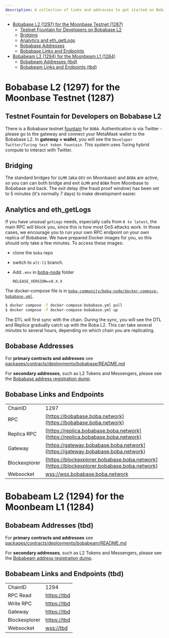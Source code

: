 ```yaml
---
description: A collection of links and addresses to get started on Boba-Moonbeam
---
```


- [Bobabase L2 (1297) for the Moonbase Testnet (1287)](#bobabase-l2--1297--for-the-moonbase-testnet--1287-)
  * [Testnet Fountain for Developers on Bobabase L2](#testnet-fountain-for-developers-on-bobabase-l2)
  * [Bridging](#bridging)
  * [Analytics and eth_getLogs](#analytics-and-eth-getlogs)
  * [Bobabase Addresses](#bobabase-addresses)
  * [Bobabase Links and Endpoints](#bobabase-links-and-endpoints)
- [Bobabeam L2 (1294) for the Moonbeam L1 (1284)](#bobabeam-l2--1294--for-the-moonbeam-l1--1284-)
  * [Bobabeam Addresses (tbd)](#bobabeam-addresses--tbd-)
  * [Bobabeam Links and Endpoints (tbd)](#bobabeam-links-and-endpoints--tbd-)

# Bobabase L2 (1297) for the Moonbase Testnet (1287)

## Testnet Fountain for Developers on Bobabase L2

There is a Bobabase testnet [fountain](https://gateway.bobabase.boba.network) for `BOBA`. Authentication is via Twitter - please go to the gateway and connect your MetaMask wallet to the Bobabase L2. In **gateway > wallet**, you will see the `Developer Twitter/Turing test token fountain`. This system uses Turing hybrid compute to interact with Twitter.

## Bridging

The standard bridges for `GLMR` (aka `DEV` on Moonbase) and `BOBA` are active, so you can can both bridge and exit `GLMR` and `BOBA` from Moonbase to Bobabase and back. The exit delay (the fraud proof window) has been set to 5 minutes (it's normally 7 days) to make development easier.

## Analytics and eth_getLogs

If you have unusual `getLogs` needs, especially calls from `0 to latest`, the main RPC will block you, since this is how most DoS attacks work. In those cases, we encourage you to run your own RPC endpoint on your own replica of Bobabase. We have prepared Docker images for you, so this should only take a few minutes. To access these images:

* clone the `boba` repo
* switch to `alt-l1` branch.
* Add `.env` in [boba-node](https://github.com/bobanetwork/boba/tree/alt-l1/boba_community/boba-node) folder

  ```
  RELEASE_VERSION=v0.X.X
  ```

The docker-compose file is in [`boba-community/boba-node/docker-compose-bobabase.yml`](https://github.com/bobanetwork/boba/tree/alt-l1/boba_community/boba-node).

```bash
$ docker compose -f docker-compose-bobabase.yml pull
$ docker compose -f docker-compose-bobabase.yml up
```

The DTL will first sync with the chain. During the sync, you will see the DTL and Replica gradually catch up with the Boba L2. This can take several minutes to several hours, depending on which chain you are replicating.

## Bobabase Addresses

For **primary contracts and addresses** see [packages/contracts/deployments/bobabase/README.md](../../packages/contracts/deployments/bobabase/README.md)

For **secondary addresses**, such as L2 Tokens and Messengers, please see the [Bobabase address registration dump](../../packages/boba/register/addresses/addressesBobaBase_0xF8d0bF3a1411AC973A606f90B2d1ee0840e5979B.json).

## Bobabase Links and Endpoints

|               |                                                                                    |
| ------------- | ---------------------------------------------------------------------------------- |
| ChainID       | 1297                                                                               |
| RPC           | [https://bobabase.boba.network](https://bobabase.boba.network)                     |
| Replica RPC   | [https://replica.bobabase.boba.network](https://replica.bobabase.boba.network)     |
| Gateway       | [https://gateway.bobabase.boba.network](https://gateway.bobabase.boba.network)     |
| Blockexplorer | [https://blockexplorer.bobabase.boba.network](https://blockexplorer.bobabase.boba.network) |
| Websocket     | [wss://wss.bobabase.boba.network](wss://wss.bobabase.boba.network)                 |

# Bobabeam L2 (1294) for the Moonbeam L1 (1284)

## Bobabeam Addresses (tbd)

For **primary contracts and addresses** see [packages/contracts/deployments/bobabeam/README.md](../../packages/contracts/deployments/bobabeam/README.md)

For **secondary addresses**, such as L2 Tokens and Messengers, please see the [Bobabeam address registration dump](../../packages/boba/register/addresses/addressesBobaBeam_0xTBATBATBATBA.json).

## Bobabeam Links and Endpoints (tbd)

|               |                                                                                  |
| ------------- | -------------------------------------------------------------------------------- |
| ChainID       | 1294                                                                             |
| RPC Read      | [https://tbd](https://tbd)                     |
| Write RPC     | [https://tbd](https://tbd)                     |
| Gateway       | [https://tbd](https://tbd)                     |
| Blockexplorer | [https://tbd](https://tbd)                     |
| Websocket     | [wss://tbd](wss://tbd)                         |
